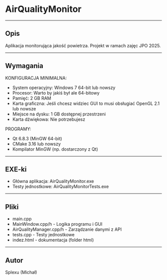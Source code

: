 AirQualityMonitor
=================

-------------
Opis
-------------
Aplikacja monitorująca jakość powietrza.
Projekt w ramach zajęc JPO 2025.

-------------
Wymagania
-------------
KONFIGURACJA MINIMALNA:
- System operacyjny: Windows 7 64-bit lub nowszy
- Procesor: Warto by jakiś był ale 64-bitowy
- Pamięć: 2 GB RAM
- Karta graficzna: Jeśli chcesz widziec GUI to  musi obsługiać OpenGL 2.1 lub nowsze
- Miejsce na dysku: 1 GB dostępnej przestrzeni
- Karta dźwiękowa: Nie potrzebujesz

PROGRAMY:
- Qt 6.8.3 (MinGW 64-bit)
- CMake 3.16 lub nowszy
- Kompilator MinGW (np. dostarczony z Qt)

-------------
EXE-ki
-------------
- Główna aplikacja: AirQualityMonitor.exe
- Testy jednostkowe: AirQualityMonitorTests.exe

-------------
Pliki
-------------
- main.cpp
- MainWindow.cpp/h - Logika programu i GUI
- AirQualityManager.cpp/h - Zarządzanie danymi z API
- tests.cpp - Testy jednostkowe
- indez.html - dokumentacja (folder html)
-------------
Autor
-------------
Splexu (Michał)
